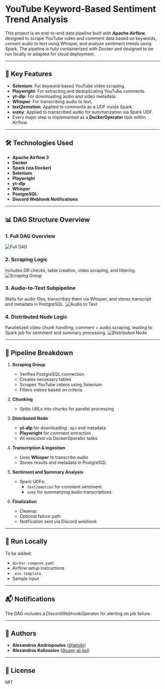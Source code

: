 # YouTube Keyword-Based Sentiment Trend Analysis

This project is an end-to-end data pipeline built with **Apache Airflow**, designed to scrape YouTube video and comment data based on keywords, convert audio to text using Whisper, and analyze sentiment trends using Spark. The pipeline is fully containerized with Docker and designed to be run locally or adapted for cloud deployment.

---

## 📌 Key Features

- **Selenium**: For keyword-based YouTube video scraping.
- **Playwright**: For extracting and deduplicating YouTube comments.
- **yt-dlp**: For downloading audio and video metadata.
- **Whisper**: For transcribing audio to text.
- **text2emotion**: Applied to comments as a UDF inside Spark.
- **sumy**: Applied to transcribed audio for summarization via Spark UDF.
- Every major step is implemented as a **DockerOperator** task within Airflow.

---

## 🛠️ Technologies Used

- **Apache Airflow 3**
- **Docker**
- **Spark (via Docker)**
- **Selenium**
- **Playwright**
- **yt-dlp**
- **Whisper**
- **PostgreSQL**
- **Discord Webhook Notifications**

---

## 📊 DAG Structure Overview

### 1. Full DAG Overview

![Full DAG](./png/final/project-dag-graph.png)

### 2. Scraping Logic

Includes DB checks, table creation, video scraping, and filtering.
![Scraping Group](./png/final/project-dag-graph-scraping.png)

### 3. Audio-to-Text Subpipeline

Waits for audio files, transcribes them via Whisper, and stores transcript and metadata in PostgreSQL.
![Audio to Text](./png/final/project-dag-graph-audio-to-text.png)

### 4. Distributed Node Logic

Parallelized video chunk handling, comment + audio scraping, leading to Spark job for sentiment and summary processing.
![Distributed Node](./png/final/project-dag-graph-distributed.png)

---

## 🧱 Pipeline Breakdown

1. **Scraping Group**
    - Verifies PostgreSQL connection
    - Creates necessary tables
    - Scrapes YouTube videos using Selenium
    - Filters videos based on criteria

2. **Chunking**
    - Splits URLs into chunks for parallel processing

3. **Distributed Node**
    - **yt-dlp** for downloading `.mp3` and metadata
    - **Playwright** for comment extraction
    - All executed via DockerOperator tasks

4. **Transcription & Ingestion**
    - Uses **Whisper** to transcribe audio
    - Stores results and metadata in PostgreSQL

5. **Sentiment and Summary Analysis**
    - Spark UDFs:
        - `text2emotion` for comment sentiment
        - `sumy` for summarizing audio transcriptions

6. **Finalization**
    - Cleanup
    - Optional failure path
    - Notification sent via Discord webhook

---

## 🚀 Run Locally

To be added:  

- `docker-compose.yaml`  
- Airflow setup instructions  
- `.env.template`  
- Sample input

---

## 📬 Notifications

The DAG includes a DiscordWebhookOperator for alerting on job failure.

---

## 👤 Authors

- **Alexandros Andriopoulos** ([@letsiki](https://github.com/letsiki))  
- **Alexandros Koliousios** ([@user-al-kol](https://github.com/user-al-kol))

---

## 📜 License

MIT
